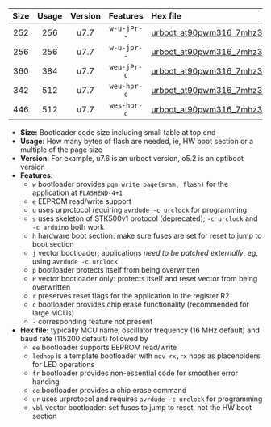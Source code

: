 |Size|Usage|Version|Features|Hex file|
|:-:|:-:|:-:|:-:|:--|
|252|256|u7.7|`w-u-jPr--`|[urboot_at90pwm316_7mhz3728_460800bps_lednop_ur_vbl.hex](https://raw.githubusercontent.com/stefanrueger/urboot.hex/main/mcus/at90pwm316/fcpu_7mhz3728/460800_bps/urboot_at90pwm316_7mhz3728_460800bps_lednop_ur_vbl.hex)|
|256|256|u7.7|`w-u-jpr--`|[urboot_at90pwm316_7mhz3728_460800bps_lednop_fr_ur_vbl.hex](https://raw.githubusercontent.com/stefanrueger/urboot.hex/main/mcus/at90pwm316/fcpu_7mhz3728/460800_bps/urboot_at90pwm316_7mhz3728_460800bps_lednop_fr_ur_vbl.hex)|
|360|384|u7.7|`weu-jPr-c`|[urboot_at90pwm316_7mhz3728_460800bps_ee_lednop_fr_ce_ur_vbl.hex](https://raw.githubusercontent.com/stefanrueger/urboot.hex/main/mcus/at90pwm316/fcpu_7mhz3728/460800_bps/urboot_at90pwm316_7mhz3728_460800bps_ee_lednop_fr_ce_ur_vbl.hex)|
|342|512|u7.7|`weu-hpr-c`|[urboot_at90pwm316_7mhz3728_460800bps_ee_lednop_fr_ce_ur.hex](https://raw.githubusercontent.com/stefanrueger/urboot.hex/main/mcus/at90pwm316/fcpu_7mhz3728/460800_bps/urboot_at90pwm316_7mhz3728_460800bps_ee_lednop_fr_ce_ur.hex)|
|446|512|u7.7|`wes-hpr-c`|[urboot_at90pwm316_7mhz3728_460800bps_ee_lednop_fr_ce.hex](https://raw.githubusercontent.com/stefanrueger/urboot.hex/main/mcus/at90pwm316/fcpu_7mhz3728/460800_bps/urboot_at90pwm316_7mhz3728_460800bps_ee_lednop_fr_ce.hex)|

- **Size:** Bootloader code size including small table at top end
- **Usage:** How many bytes of flash are needed, ie, HW boot section or a multiple of the page size
- **Version:** For example, u7.6 is an urboot version, o5.2 is an optiboot version
- **Features:**
  + `w` bootloader provides `pgm_write_page(sram, flash)` for the application at `FLASHEND-4+1`
  + `e` EEPROM read/write support
  + `u` uses urprotocol requiring `avrdude -c urclock` for programming
  + `s` uses skeleton of STK500v1 protocol (deprecated); `-c urclock` and `-c arduino` both work
  + `h` hardware boot section: make sure fuses are set for reset to jump to boot section
  + `j` vector bootloader: applications *need to be patched externally*, eg, using `avrdude -c urclock`
  + `p` bootloader protects itself from being overwritten
  + `P` vector bootloader only: protects itself and reset vector from being overwritten
  + `r` preserves reset flags for the application in the register R2
  + `c` bootloader provides chip erase functionality (recommended for large MCUs)
  + `-` corresponding feature not present
- **Hex file:** typically MCU name, oscillator frequency (16 MHz default) and baud rate (115200 default) followed by
  + `ee` bootloader supports EEPROM read/write
  + `lednop` is a template bootloader with `mov rx,rx` nops as placeholders for LED operations
  + `fr` bootloader provides non-essential code for smoother error handing
  + `ce` bootloader provides a chip erase command
  + `ur` uses urprotocol and requires `avrdude -c urclock` for programming
  + `vbl` vector bootloader: set fuses to jump to reset, not the HW boot section
